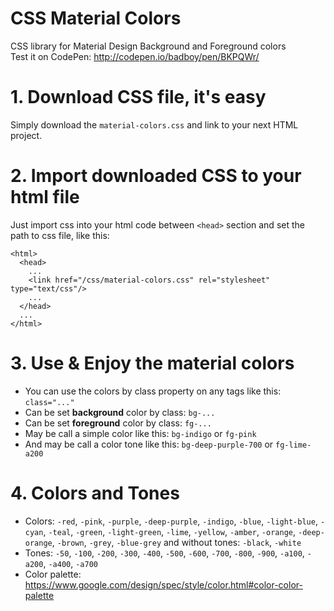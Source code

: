 # CSS Material Colors
CSS library for Material Design Background and Foreground colors  
Test it on CodePen: http://codepen.io/badboy/pen/BKPQWr/

# 1. Download CSS file, it's easy
Simply download the `material-colors.css` and link to your next HTML project.

# 2. Import downloaded CSS to your html file
Just import css into your html code between `<head>` section and set the path to css file, like this:
```
<html>
  <head>
    ...
    <link href="/css/material-colors.css" rel="stylesheet" type="text/css"/>
    ...
  </head>
  ...
</html>
```

# 3. Use & Enjoy the material colors
- You can use the colors by class property on any tags like this: `class="..."`
- Can be set **background** color by class: `bg-...`
- Can be set **foreground** color by class: `fg-...`
- May be call a simple color like this: `bg-indigo` or `fg-pink`
- And may be call a color tone  like this: `bg-deep-purple-700` or `fg-lime-a200`
 
# 4. Colors and Tones
- Colors: `-red`, `-pink`, `-purple`, `-deep-purple`, `-indigo`, `-blue`, `-light-blue`, `-cyan`, `-teal`, `-green`, `-light-green`, `-lime`, `-yellow`, `-amber`, `-orange`, `-deep-orange`, `-brown`, `-grey`, `-blue-grey` and without tones: `-black`, `-white`
- Tones: `-50`, `-100`, `-200`, `-300`, `-400`, `-500`, `-600`, `-700`, `-800`, `-900`, `-a100`, `-a200`, `-a400`, `-a700`
- Color palette: https://www.google.com/design/spec/style/color.html#color-color-palette
